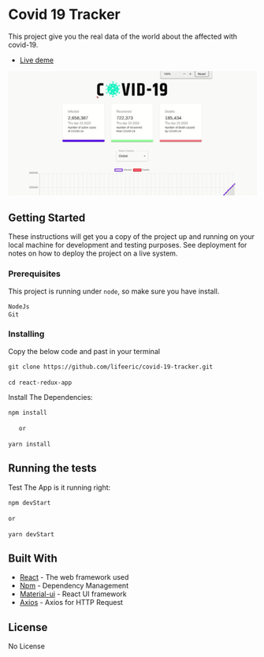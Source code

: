 # Covid 19 Tracker

This project give you the real data of the world about the affected with covid-19.


* [Live deme](https://covid-19-tacker.herokuapp.com/)

![covid](./covid.gif)

## Getting Started

These instructions will get you a copy of the project up and running on your local machine for development and testing purposes. See deployment for notes on how to deploy the project on a live system.

### Prerequisites

This project is running under `node`, so make sure you have install.

```
NodeJs
Git
```

### Installing


Copy the below code and past in your terminal

```
git clone https://github.com/lifeeric/covid-19-tracker.git

cd react-redux-app

```

Install The Dependencies:

```
npm install

   or

yarn install
```


## Running the tests

Test The App is it running right:

```
npm devStart

or

yarn devStart
```


## Built With

* [React](http://reactjs.org/) - The web framework used
* [Npm](https://www.npmjs.com/) - Dependency Management
* [Material-ui](material-ui.com) - React UI framework
* [Axios]() - Axios for HTTP Request



## License

No License

